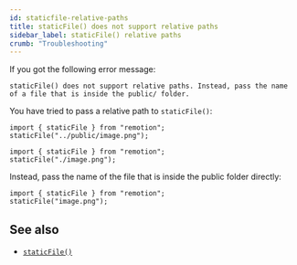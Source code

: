 ```yaml
---
id: staticfile-relative-paths
title: staticFile() does not support relative paths
sidebar_label: staticFile() relative paths
crumb: "Troubleshooting"
---
```


If you got the following error message:

```
staticFile() does not support relative paths. Instead, pass the name of a file that is inside the public/ folder.
```

You have tried to pass a relative path to `staticFile()`:

```tsx twoslash title="❌ Relative path"
import { staticFile } from "remotion";
staticFile("../public/image.png");
```

```tsx twoslash title="❌ File should not have ./ prefix"
import { staticFile } from "remotion";
staticFile("./image.png");
```

Instead, pass the name of the file that is inside the public folder directly:

```tsx twoslash title="✅ Filename"
import { staticFile } from "remotion";
staticFile("image.png");
```

## See also

- [`staticFile()`](/docs/staticfile)

